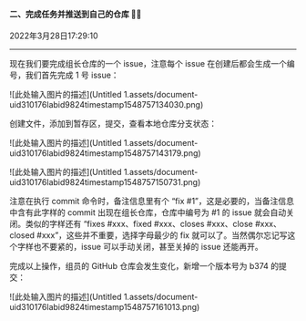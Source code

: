 #### 二、完成任务并推送到自己的仓库  🤔🤔

2022年3月28日17:29:10

---

现在我们要完成组长仓库的一个 issue，注意每个 issue 在创建后都会生成一个编号，我们首先完成 1 号 issue：

![此处输入图片的描述](Untitled 1.assets/document-uid310176labid9824timestamp1548757134030.png)

创建文件，添加到暂存区，提交，查看本地仓库分支状态：

![此处输入图片的描述](Untitled 1.assets/document-uid310176labid9824timestamp1548757143179.png)

![此处输入图片的描述](Untitled 1.assets/document-uid310176labid9824timestamp1548757150731.png)

注意在执行 commit 命令时，备注信息里有个 “fix #1”，这是必要的，当备注信息中含有此字样的 commit 出现在组长仓库，仓库中编号为 #1 的 issue 就会自动关闭。类似的字样还有 “fixes #xxx、fixed #xxx、closes #xxx、close #xxx、closed #xxx”，这些并不重要，选择字母最少的 fix 就可以了。当然偶尔忘记写这个字样也不要紧的，issue 可以手动关闭，甚至关掉的 issue 还能再开。

完成以上操作，组员的 GitHub 仓库会发生变化，新增一个版本号为 b374 的提交：

![此处输入图片的描述](Untitled 1.assets/document-uid310176labid9824timestamp1548757161013.png)